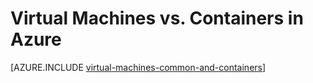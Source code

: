 <!-- not suitable for Mooncake -->

<properties
    pageTitle="Containers on Linux Azure Virtual Machines | Azure"
    description="Describes Virtual Machines, Docker and Linux containers, and their usage in groups of each in Azure, including the benefits of each and scenarios in which each approach works very well."
    services="virtual-machines-linux"
    documentationcenter="virtual-machines"
    author="squillace"
    manager="timlt"
    tags="azure-resource-manager,azure-service-management" />
<tags
    ms.assetid="e6e6f966-c48c-499d-9052-796d07123307"
    ms.service="virtual-machines-linux"
    ms.devlang="na"
    ms.topic="article"
    ms.tgt_pltfrm="vm-linux"
    ms.workload="infrastructure"
    ms.date="08/23/2016"
    wacn.date=""
    ms.author="rasquill" />

# Virtual Machines vs. Containers in Azure
[AZURE.INCLUDE [virtual-machines-common-and-containers](../../includes/virtual-machines-common-containers.md)]